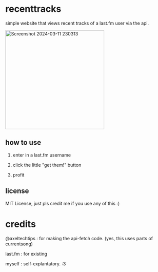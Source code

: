 # recenttracks
simple website that views recent tracks of a last.fm user via the api.

<img width="308" alt="Screenshot 2024-03-11 230313" src="https://github.com/rowlit/recenttracks/assets/80015064/a774e51f-11f8-4bfe-be90-6a874b259727">


## how to use

1. enter in a last.fm username

2. click the little "get them!" button

3. profit

## license

MIT License, just pls credit me if you use any of this :)

# credits
@axeltechtips : for making the api-fetch code. (yes, this uses parts of currentsong)

last.fm : for existing

myself : self-explantatory. :3


